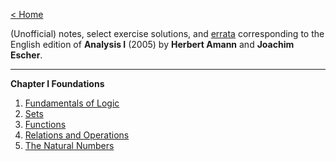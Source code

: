 [< Home](/index.html)

(Unofficial) notes, select exercise solutions, and [errata](/ae-analysis/00-errata.html) corresponding to the English edition of **Analysis I** (2005) by **Herbert Amann** and **Joachim Escher**. 

---



**Chapter I   Foundations**

1. [Fundamentals of Logic](/ae-analysis/01-01-logic.html) 
2. [Sets](/ae-analysis/01-02-sets.html)
3. [Functions](/ae-analysis/01-03-functions.html)
4. [Relations and Operations](/ae-analysis/01-04-relations-operations.html) 
5. [The Natural Numbers](/ae-analysis/01-05-natural-numbers.html)

